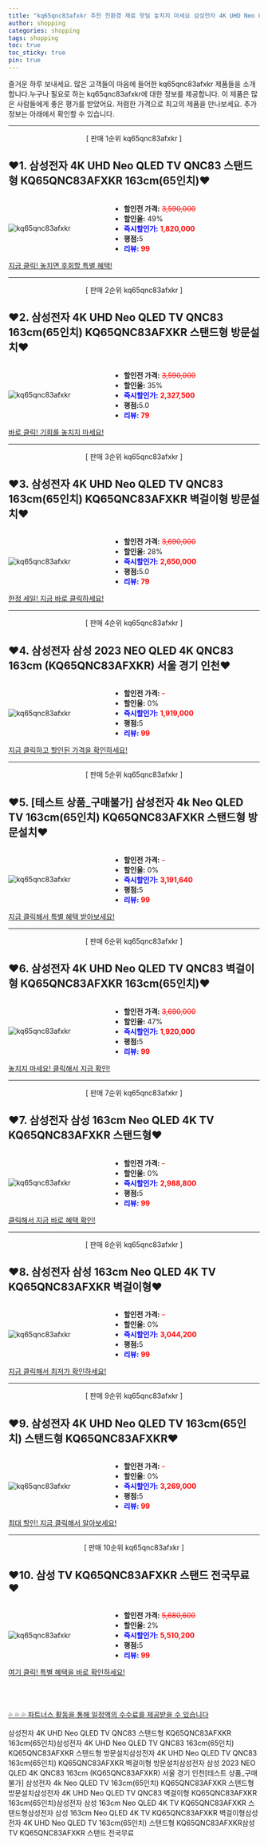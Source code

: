 ```yaml
---
title: "kq65qnc83afxkr 추천 친환경 재료 핫딜 놓치지 마세요 삼성전자 4K UHD Neo QLED"
author: shopping
categories: shopping
tags: shopping
toc: true
toc_sticky: true
pin: true
---
```

즐거운 하루 보내세요. 많은 고객들이 마음에 들어한 kq65qnc83afxkr 제품들을 소개합니다.누구나 필요로 하는 kq65qnc83afxkr에 대한 정보를 제공합니다. 이 제품은 많은 사람들에게 좋은 평가를 받았어요. 저렴한 가격으로 최고의 제품을 만나보세요. 추가 정보는 아래에서 확인할 수 있습니다.

---
<p class="toplist" style="margin: 0 auto; display: block; width: fit-content;">[ 판매 1순위 kq65qnc83afxkr ]</p>

<h2><strong>❤️1. 삼성전자 4K UHD Neo QLED TV QNC83 스탠드형 KQ65QNC83AFXKR 163cm(65인치)❤️</strong></h2>

<div style="display: flex; align-items: center;">
    <div style="flex: 0.4;">
        <img src="https://thumbnail7.coupangcdn.com/thumbnails/remote/230x230ex/image/vendor_inventory/0860/bf3a1292cf4c285a0340c3f7c0e568b530a14172aa4b64b0ee4c167cad96.png" alt="kq65qnc83afxkr" style="max-width: 100%;">
    </div>
    <div style="flex: 0.6; margin-left: 10px;">
        <ul>
            <li><strong>할인전 가격:</strong> <del style="color: red;">3,590,000</del></li>
            <li><strong>할인율:</strong> 49%</li>
            <li><span style='color:blue'><strong>즉시할인가:</strong></span> <span style='color:red'><strong>1,820,000</strong></span></li>
            <li><strong>평점:</strong>5</li>
            <li><span style='color:blue'><strong>리뷰:</strong></span> <span style='color:red'><strong>99</strong></span></li>
        </ul>
    </div>
</div>
<div class="center">
    <a href="https://William4Davisa.github.io?lptag=AF9450613&subid=githubio&pageKey=8155317814&traceid=V0-153&itemId=23226944644&vendorItemId=90259412472" class="myButton">
        지금 클릭! 놓치면 후회할 특별 혜택!
    </a>
</div>


---
<p class="toplist" style="margin: 0 auto; display: block; width: fit-content;">[ 판매 2순위 kq65qnc83afxkr ]</p>

<h2><strong>❤️2. 삼성전자 4K UHD Neo QLED TV QNC83 163cm(65인치) KQ65QNC83AFXKR 스탠드형 방문설치❤️</strong></h2>

<div style="display: flex; align-items: center;">
    <div style="flex: 0.4;">
        <img src="https://thumbnail7.coupangcdn.com/thumbnails/remote/230x230ex/image/vendor_inventory/86ad/2790f40e8c39423c086792cedf5dca6f20408316f70e21756a0729f8dab6.jpg" alt="kq65qnc83afxkr" style="max-width: 100%;">
    </div>
    <div style="flex: 0.6; margin-left: 10px;">
        <ul>
            <li><strong>할인전 가격:</strong> <del style="color: red;">3,590,000</del></li>
            <li><strong>할인율:</strong> 35%</li>
            <li><span style='color:blue'><strong>즉시할인가:</strong></span> <span style='color:red'><strong>2,327,500</strong></span></li>
            <li><strong>평점:</strong>5.0</li>
            <li><span style='color:blue'><strong>리뷰:</strong></span> <span style='color:red'><strong>79</strong></span></li>
        </ul>
    </div>
</div>
<div class="center">
    <a href="https://William4Davisa.github.io?lptag=AF9450613&subid=githubio&pageKey=7335615672&traceid=V0-153&itemId=18842507692&vendorItemId=88674462021" class="myButton">
        바로 클릭! 기회를 놓치지 마세요!
    </a>
</div>


---
<p class="toplist" style="margin: 0 auto; display: block; width: fit-content;">[ 판매 3순위 kq65qnc83afxkr ]</p>

<h2><strong>❤️3. 삼성전자 4K UHD Neo QLED TV QNC83 163cm(65인치) KQ65QNC83AFXKR 벽걸이형 방문설치❤️</strong></h2>

<div style="display: flex; align-items: center;">
    <div style="flex: 0.4;">
        <img src="https://thumbnail7.coupangcdn.com/thumbnails/remote/230x230ex/image/vendor_inventory/86ad/2790f40e8c39423c086792cedf5dca6f20408316f70e21756a0729f8dab6.jpg" alt="kq65qnc83afxkr" style="max-width: 100%;">
    </div>
    <div style="flex: 0.6; margin-left: 10px;">
        <ul>
            <li><strong>할인전 가격:</strong> <del style="color: red;">3,690,000</del></li>
            <li><strong>할인율:</strong> 28%</li>
            <li><span style='color:blue'><strong>즉시할인가:</strong></span> <span style='color:red'><strong>2,650,000</strong></span></li>
            <li><strong>평점:</strong>5.0</li>
            <li><span style='color:blue'><strong>리뷰:</strong></span> <span style='color:red'><strong>79</strong></span></li>
        </ul>
    </div>
</div>
<div class="center">
    <a href="https://William4Davisa.github.io?lptag=AF9450613&subid=githubio&pageKey=7335615672&traceid=V0-153&itemId=18842507693&vendorItemId=88674462033" class="myButton">
        한정 세일! 지금 바로 클릭하세요!
    </a>
</div>


---
<p class="toplist" style="margin: 0 auto; display: block; width: fit-content;">[ 판매 4순위 kq65qnc83afxkr ]</p>

<h2><strong>❤️4. 삼성전자 삼성 2023 NEO QLED 4K QNC83 163cm (KQ65QNC83AFXKR) 서울 경기 인천❤️</strong></h2>

<div style="display: flex; align-items: center;">
    <div style="flex: 0.4;">
        <img src="https://thumbnail6.coupangcdn.com/thumbnails/remote/230x230ex/image/vendor_inventory/bc8b/07819776e156176aaeff2ee453003dac2267e151123dd4e837d18ffe5504.jpg" alt="kq65qnc83afxkr" style="max-width: 100%;">
    </div>
    <div style="flex: 0.6; margin-left: 10px;">
        <ul>
            <li><strong>할인전 가격:</strong> <del style="color: red;">-</del></li>
            <li><strong>할인율:</strong> 0%</li>
            <li><span style='color:blue'><strong>즉시할인가:</strong></span> <span style='color:red'><strong>1,919,000</strong></span></li>
            <li><strong>평점:</strong>5</li>
            <li><span style='color:blue'><strong>리뷰:</strong></span> <span style='color:red'><strong>99</strong></span></li>
        </ul>
    </div>
</div>
<div class="center">
    <a href="https://William4Davisa.github.io?lptag=AF9450613&subid=githubio&pageKey=8008695164&traceid=V0-153&itemId=22334278765&vendorItemId=89379558337" class="myButton">
        지금 클릭하고 할인된 가격을 확인하세요!
    </a>
</div>


---
<p class="toplist" style="margin: 0 auto; display: block; width: fit-content;">[ 판매 5순위 kq65qnc83afxkr ]</p>

<h2><strong>❤️5. [테스트 상품_구매불가] 삼성전자 4k Neo QLED TV 163cm(65인치) KQ65QNC83AFXKR 스탠드형 방문설치❤️</strong></h2>

<div style="display: flex; align-items: center;">
    <div style="flex: 0.4;">
        <img src="https://thumbnail6.coupangcdn.com/thumbnails/remote/230x230ex/image/rs_quotation_api/uqjqemg7/4e8afadd83304870aab6de47d0b989f0.jpg" alt="kq65qnc83afxkr" style="max-width: 100%;">
    </div>
    <div style="flex: 0.6; margin-left: 10px;">
        <ul>
            <li><strong>할인전 가격:</strong> <del style="color: red;">-</del></li>
            <li><strong>할인율:</strong> 0%</li>
            <li><span style='color:blue'><strong>즉시할인가:</strong></span> <span style='color:red'><strong>3,191,640</strong></span></li>
            <li><strong>평점:</strong>5</li>
            <li><span style='color:blue'><strong>리뷰:</strong></span> <span style='color:red'><strong>99</strong></span></li>
        </ul>
    </div>
</div>
<div class="center">
    <a href="https://William4Davisa.github.io?lptag=AF9450613&subid=githubio&pageKey=7488324816&traceid=V0-153&itemId=19576114465&vendorItemId=86683763192" class="myButton">
        지금 클릭해서 특별 혜택 받아보세요!
    </a>
</div>


---
<p class="toplist" style="margin: 0 auto; display: block; width: fit-content;">[ 판매 6순위 kq65qnc83afxkr ]</p>

<h2><strong>❤️6. 삼성전자 4K UHD Neo QLED TV QNC83 벽걸이형 KQ65QNC83AFXKR 163cm(65인치)❤️</strong></h2>

<div style="display: flex; align-items: center;">
    <div style="flex: 0.4;">
        <img src="https://thumbnail7.coupangcdn.com/thumbnails/remote/230x230ex/image/vendor_inventory/0860/bf3a1292cf4c285a0340c3f7c0e568b530a14172aa4b64b0ee4c167cad96.png" alt="kq65qnc83afxkr" style="max-width: 100%;">
    </div>
    <div style="flex: 0.6; margin-left: 10px;">
        <ul>
            <li><strong>할인전 가격:</strong> <del style="color: red;">3,690,000</del></li>
            <li><strong>할인율:</strong> 47%</li>
            <li><span style='color:blue'><strong>즉시할인가:</strong></span> <span style='color:red'><strong>1,920,000</strong></span></li>
            <li><strong>평점:</strong>5</li>
            <li><span style='color:blue'><strong>리뷰:</strong></span> <span style='color:red'><strong>99</strong></span></li>
        </ul>
    </div>
</div>
<div class="center">
    <a href="https://William4Davisa.github.io?lptag=AF9450613&subid=githubio&pageKey=8155317814&traceid=V0-153&itemId=23226944641&vendorItemId=90259412463" class="myButton">
        놓치지 마세요! 클릭해서 지금 확인!
    </a>
</div>


---
<p class="toplist" style="margin: 0 auto; display: block; width: fit-content;">[ 판매 7순위 kq65qnc83afxkr ]</p>

<h2><strong>❤️7. 삼성전자 삼성 163cm Neo QLED 4K TV KQ65QNC83AFXKR 스탠드형❤️</strong></h2>

<div style="display: flex; align-items: center;">
    <div style="flex: 0.4;">
        <img src="https://thumbnail8.coupangcdn.com/thumbnails/remote/230x230ex/image/vendor_inventory/0670/32b77bf96635358d9f11c12ff22618c99e378aefc7eba8cf8e235116a958.jpg" alt="kq65qnc83afxkr" style="max-width: 100%;">
    </div>
    <div style="flex: 0.6; margin-left: 10px;">
        <ul>
            <li><strong>할인전 가격:</strong> <del style="color: red;">-</del></li>
            <li><strong>할인율:</strong> 0%</li>
            <li><span style='color:blue'><strong>즉시할인가:</strong></span> <span style='color:red'><strong>2,988,800</strong></span></li>
            <li><strong>평점:</strong>5</li>
            <li><span style='color:blue'><strong>리뷰:</strong></span> <span style='color:red'><strong>99</strong></span></li>
        </ul>
    </div>
</div>
<div class="center">
    <a href="https://William4Davisa.github.io?lptag=AF9450613&subid=githubio&pageKey=7521329938&traceid=V0-153&itemId=19727192045&vendorItemId=86851981636" class="myButton">
        클릭해서 지금 바로 혜택 확인!
    </a>
</div>


---
<p class="toplist" style="margin: 0 auto; display: block; width: fit-content;">[ 판매 8순위 kq65qnc83afxkr ]</p>

<h2><strong>❤️8. 삼성전자 삼성 163cm Neo QLED 4K TV KQ65QNC83AFXKR 벽걸이형❤️</strong></h2>

<div style="display: flex; align-items: center;">
    <div style="flex: 0.4;">
        <img src="https://thumbnail8.coupangcdn.com/thumbnails/remote/230x230ex/image/vendor_inventory/22a0/732dd29354d462a29f8d9f2ab418a89fb4cf0691b409996513886d1a13a5.jpg" alt="kq65qnc83afxkr" style="max-width: 100%;">
    </div>
    <div style="flex: 0.6; margin-left: 10px;">
        <ul>
            <li><strong>할인전 가격:</strong> <del style="color: red;">-</del></li>
            <li><strong>할인율:</strong> 0%</li>
            <li><span style='color:blue'><strong>즉시할인가:</strong></span> <span style='color:red'><strong>3,044,200</strong></span></li>
            <li><strong>평점:</strong>5</li>
            <li><span style='color:blue'><strong>리뷰:</strong></span> <span style='color:red'><strong>99</strong></span></li>
        </ul>
    </div>
</div>
<div class="center">
    <a href="https://William4Davisa.github.io?lptag=AF9450613&subid=githubio&pageKey=7521330106&traceid=V0-153&itemId=19727192868&vendorItemId=86851981857" class="myButton">
        지금 클릭해서 최저가 확인하세요!
    </a>
</div>


---
<p class="toplist" style="margin: 0 auto; display: block; width: fit-content;">[ 판매 9순위 kq65qnc83afxkr ]</p>

<h2><strong>❤️9. 삼성전자 4K UHD Neo QLED TV 163cm(65인치) 스탠드형 KQ65QNC83AFXKR❤️</strong></h2>

<div style="display: flex; align-items: center;">
    <div style="flex: 0.4;">
        <img src="https://thumbnail6.coupangcdn.com/thumbnails/remote/230x230ex/image/vendor_inventory/06c9/825e55b22e1434b16618345718548225166157f70158d21ae182497fb39c.jpg" alt="kq65qnc83afxkr" style="max-width: 100%;">
    </div>
    <div style="flex: 0.6; margin-left: 10px;">
        <ul>
            <li><strong>할인전 가격:</strong> <del style="color: red;">-</del></li>
            <li><strong>할인율:</strong> 0%</li>
            <li><span style='color:blue'><strong>즉시할인가:</strong></span> <span style='color:red'><strong>3,269,000</strong></span></li>
            <li><strong>평점:</strong>5</li>
            <li><span style='color:blue'><strong>리뷰:</strong></span> <span style='color:red'><strong>99</strong></span></li>
        </ul>
    </div>
</div>
<div class="center">
    <a href="https://William4Davisa.github.io?lptag=AF9450613&subid=githubio&pageKey=8003293836&traceid=V0-153&itemId=22296971859&vendorItemId=86777367363" class="myButton">
        최대 할인! 지금 클릭해서 알아보세요!
    </a>
</div>


---
<p class="toplist" style="margin: 0 auto; display: block; width: fit-content;">[ 판매 10순위 kq65qnc83afxkr ]</p>

<h2><strong>❤️10. 삼성 TV KQ65QNC83AFXKR 스탠드 전국무료❤️</strong></h2>

<div style="display: flex; align-items: center;">
    <div style="flex: 0.4;">
        <img src="https://thumbnail10.coupangcdn.com/thumbnails/remote/230x230ex/image/vendor_inventory/b65e/33aa0fc3cb93462f6b896648334fac5179f855c6636c67f59a5e5d853e94.jpg" alt="kq65qnc83afxkr" style="max-width: 100%;">
    </div>
    <div style="flex: 0.6; margin-left: 10px;">
        <ul>
            <li><strong>할인전 가격:</strong> <del style="color: red;">5,680,600</del></li>
            <li><strong>할인율:</strong> 2%</li>
            <li><span style='color:blue'><strong>즉시할인가:</strong></span> <span style='color:red'><strong>5,510,200</strong></span></li>
            <li><strong>평점:</strong>5</li>
            <li><span style='color:blue'><strong>리뷰:</strong></span> <span style='color:red'><strong>99</strong></span></li>
        </ul>
    </div>
</div>
<div class="center">
    <a href="https://William4Davisa.github.io?lptag=AF9450613&subid=githubio&pageKey=7345942503&traceid=V0-153&itemId=18891943620&vendorItemId=86020017952" class="myButton">
        여기 클릭! 특별 혜택을 바로 확인하세요!
    </a>
</div>

<br><br><br>[💦 💦 💦 파트너스 활동을 통해 일정액의 수수료를 제공받을 수 있습니다](https://link.coupang.com/a/bcpT2c)<br><br>삼성전자 4K UHD Neo QLED TV QNC83 스탠드형 KQ65QNC83AFXKR 163cm(65인치)삼성전자 4K UHD Neo QLED TV QNC83 163cm(65인치) KQ65QNC83AFXKR 스탠드형 방문설치삼성전자 4K UHD Neo QLED TV QNC83 163cm(65인치) KQ65QNC83AFXKR 벽걸이형 방문설치삼성전자 삼성 2023 NEO QLED 4K QNC83 163cm (KQ65QNC83AFXKR) 서울 경기 인천[테스트 상품_구매불가] 삼성전자 4k Neo QLED TV 163cm(65인치) KQ65QNC83AFXKR 스탠드형 방문설치삼성전자 4K UHD Neo QLED TV QNC83 벽걸이형 KQ65QNC83AFXKR 163cm(65인치)삼성전자 삼성 163cm Neo QLED 4K TV KQ65QNC83AFXKR 스탠드형삼성전자 삼성 163cm Neo QLED 4K TV KQ65QNC83AFXKR 벽걸이형삼성전자 4K UHD Neo QLED TV 163cm(65인치) 스탠드형 KQ65QNC83AFXKR삼성 TV KQ65QNC83AFXKR 스탠드 전국무료
